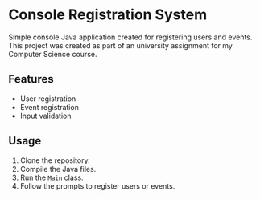 # Console Registration System

Simple console Java application created for registering users and events. This project was created as part of an university assignment for my Computer Science course.


## Features
- User registration
- Event registration
- Input validation

## Usage
1. Clone the repository.
2. Compile the Java files.
3. Run the `Main` class.
4. Follow the prompts to register users or events.